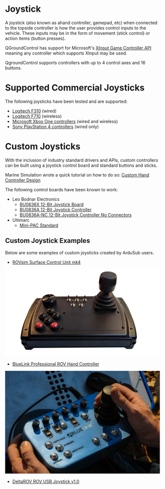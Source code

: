 # Joystick

A joystick (also known as ahand controller, gamepad, etc) when connected to the topside controller is how the user provides control inputs to the vehicle. These inputs may be in the form of movement (stick control) or action items (button presses).

QGroundControl has support for Microsoft's [XInput Game Controller API](https://docs.microsoft.com/en-us/windows/win32/xinput/xinput-game-controller-apis-portal) meaning any controller which supports XInput may be used.

QgroundControl supports controllers with up to 4 control axes and 16 buttons.

# Supported Commercial Joysticks

The following joysticks have been tested and are supported:

* [Logitech F310](https://www.logitechg.com/en-us/products/gamepads/f310-gamepad.940-000110.html) (wired)
* [Logitech F710](https://www.logitechg.com/en-us/products/gamepads/f710-wireless-gamepad.html) (wireless)
* [Microsoft Xbox One controllers](https://www.xbox.com/en-US/accessories/controllers/xbox-black-wireless-controller) (wired and wireless)
* [Sony PlayStation 4 controllers](https://www.playstation.com/en-us/explore/accessories/gaming-controllers/dualshock-4/) (wired only)

# Custom Joysticks

With the inclusion of industry standard drivers and APIs, custom controllers can be built using a joystick control board and standard buttons and sticks. 

Marine Simulation wrote a quick tutorial on how to do so: [Custom Hand Controller Design](http://marinesimulation.com/custom-hand-controller-design/)

The following control boards have been known to work:

* Leo Bodnar Electronics
    * [BU0836X 12-Bit Joystick Board](http://www.leobodnar.com/shop/index.php?main_page=product_info&cPath=94&products_id=180)
    * [BU0836A 12-Bit Joystick Controller](http://www.leobodnar.com/shop/index.php?main_page=product_info&cPath=94&products_id=204)
    * [BU0836A-NC 12-Bit Joystick Controller No Connectors](http://www.leobodnar.com/shop/index.php?main_page=product_info&cPath=94&products_id=219)
* Ultimarc
    * [Mini-PAC Standard](https://www.ultimarc.com/control-interfaces/mini-pac-en/mini-pac/)

## Custom Joystick Examples

Below are some examples of custom joysticks created by ArduSub users.

* [ROVsim Surface Control Unit mk4](http://marinesimulation.com/rovsim-surface-control-unit/)

<img src="/images/introduction/hardware/hardware-joystick-rovsim.jpg" class="img-responsive img-center" style="max-height:600px;">

* [BlueLink Professional ROV Hand Controller](https://blue-linked.com/bluerov2-store/ols/products/professional-rov-hand-controller-preorder)

<img src="/images/introduction/hardware/hardware-joystick-bluelink.png" class="img-responsive img-center" style="max-height:600px;">

* [DeltaROV ROV USB Joystick v1.0](http://www.deltarov.com/new/product/br2-controller/)
